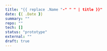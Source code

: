 ```yaml
---
title: "{{ replace .Name "-" " " | title }}"
date: {{ .Date }}
summary: ""
repo: ""
tech: []
status: "prototype"
external: ""
draft: true
---
```


